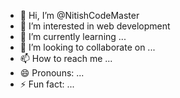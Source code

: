 - 👋 Hi, I’m @NitishCodeMaster
- 👀 I’m interested in web development
- 🌱 I’m currently learning ...
- 💞️ I’m looking to collaborate on ...
- 📫 How to reach me ...
- 😄 Pronouns: ...
- ⚡ Fun fact: ...

<!---
NitishCodeMaster/NitishCodeMaster is a ✨ special ✨ repository because its `README.md` (this file) appears on your GitHub profile.
You can click the Preview link to take a look at your changes.
--->
